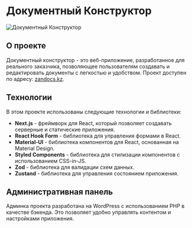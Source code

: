 # Документный Конструктор

![Документный Конструктор](https://zandocs.kz/logo.png) <!-- Замените на актуальное изображение логотипа проекта -->

## О проекте

Документный конструктор - это веб-приложение, разработанное для реального заказчика, позволяющее пользователям создавать и редактировать документы с легкостью и удобством. Проект доступен по адресу: [zandocs.kz](https://zandocs.kz/).

## Технологии

В этом проекте использованы следующие технологии и библиотеки:

- **Next.js** - фреймворк для React, который позволяет создавать серверные и статические приложения.
- **React Hook Form** - библиотека для управления формами в React.
- **Material-UI** - библиотека компонентов для React, основанная на Material Design.
- **Styled Components** - библиотека для стилизации компонентов с использованием CSS-in-JS.
- **Zod** - библиотека для валидации схем данных.
- **Zustand** - библиотека для управления состоянием приложения.

## Административная панель

Админка проекта разработана на WordPress с использованием PHP в качестве бэкенда. Это позволяет удобно управлять контентом и настройками приложения.
